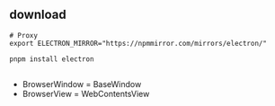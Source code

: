 
## download

``` shell
# Proxy
export ELECTRON_MIRROR="https://npmmirror.com/mirrors/electron/"

pnpm install electron
```

## 

- BrowserWindow = BaseWindow
- BrowserView = WebContentsView